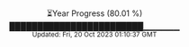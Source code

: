 <p align="center">
⏳Year Progress (80.01 %) <br>
████████████████████████▁▁▁▁▁▁ <br>
<sub>Updated: Fri, 20 Oct 2023 01:10:37 GMT</sub>
</p>

